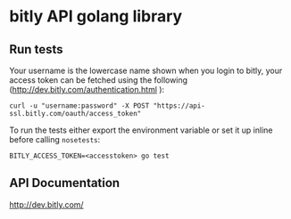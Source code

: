 bitly API golang library
========================

## Run tests

Your username is the lowercase name shown when you login to bitly, your access token can be fetched using the following (http://dev.bitly.com/authentication.html ):

    curl -u "username:password" -X POST "https://api-ssl.bitly.com/oauth/access_token"

To run the tests either export the environment variable or set it up inline before calling `nosetests`:

    BITLY_ACCESS_TOKEN=<accesstoken> go test

## API Documentation

http://dev.bitly.com/
